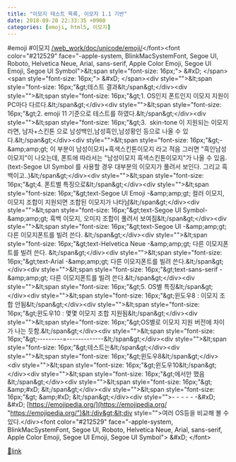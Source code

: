```yaml
---
title: "이모지 테스트 목록, 이모지 1.1 기반"
date: 2018-09-20 22:33:35 +0900
categories: [emoji, html5, 이모지]
---
```


<font color="#212529" face="-apple-system, BlinkMacSystemFont, Segoe UI, Roboto, Helvetica Neue, Arial, sans-serif, Apple Color Emoji, Segoe UI Emoji, Segoe UI Symbol">#emoji #이모지</font><font color="#212529" face="-apple-system, BlinkMacSystemFont, Segoe UI, Roboto, Helvetica Neue, Arial, sans-serif, Apple Color Emoji, Segoe UI Emoji, Segoe UI Symbol">  &#xD;
</font><font color="#212529" face="-apple-system, BlinkMacSystemFont, Segoe UI, Roboto, Helvetica Neue, Arial, sans-serif, Apple Color Emoji, Segoe UI Emoji, Segoe UI Symbol">[/web_work/doc/unicode/emoji/](/web_work/doc/unicode/emoji/ "http://www.mins01.com/web_work/doc/unicode/emoji/")</font><font color="#212529" face="-apple-system, BlinkMacSystemFont, Segoe UI, Roboto, Helvetica Neue, Arial, sans-serif, Apple Color Emoji, Segoe UI Emoji, Segoe UI Symbol">&lt;span style="font-size: 16px;"&gt;  &amp;#xD;
&lt;/span&gt;</font><font color="#212529" face="-apple-system, BlinkMacSystemFont, Segoe UI, Roboto, Helvetica Neue, Arial, sans-serif, Apple Color Emoji, Segoe UI Emoji, Segoe UI Symbol">&lt;span style="font-size: 16px;"&gt;  &amp;#xD;
&lt;/span&gt;</font><font color="#212529" face="-apple-system, BlinkMacSystemFont, Segoe UI, Roboto, Helvetica Neue, Arial, sans-serif, Apple Color Emoji, Segoe UI Emoji, Segoe UI Symbol">&lt;div style=""&gt;&amp;lt;span style="font-size: 16px;"&amp;gt;테스트 결과&amp;lt;/span&amp;gt;&lt;/div&gt;&lt;div style=""&gt;&amp;lt;span style="font-size: 16px;"&amp;gt;1. OS인지 폰트인지 이모지 지원이 PC마다 다르다.&amp;lt;/span&amp;gt;&lt;/div&gt;&lt;div style=""&gt;&amp;lt;span style="font-size: 16px;"&amp;gt;2. emoji 11 기준으로 테스트를 하였다.&amp;lt;/span&amp;gt;&lt;/div&gt;&lt;div style=""&gt;&amp;lt;span style="font-size: 16px;"&amp;gt;3.  skin-tone 이 지원되는 이모지라면, 남자+스킨톤 으로 남성백인,남성흑인,남성황인 등으로 나올 수 있다.&amp;lt;/span&amp;gt;&lt;/div&gt;&lt;div style=""&gt;&amp;lt;span style="font-size: 16px;"&amp;gt;-&amp;amp;amp;gt; 이 부분이 남성이모지+흑색스킨톤이모지 라고 적음 그러면 "흑인남성이모지"이 나오는데, 폰트에 따라서는 "남성이모지 흑색스킨톤이모지"가 나올 수 있음. (text-Segoe UI Symbol 를 사용할 경우 대부분의 이모지가 풀려서 보인다. 그리고 흑백이고..)&amp;lt;/span&amp;gt;&lt;/div&gt;&lt;div style=""&gt;&amp;lt;span style="font-size: 16px;"&amp;gt;4. 폰트별 특징으로&amp;lt;/span&amp;gt;&lt;/div&gt;&lt;div style=""&gt;&amp;lt;span style="font-size: 16px;"&amp;gt;text-Segoe UI Emoji -&amp;amp;amp;gt; 컬러 이모지, 이모지 조합이 지원되면 조합된 이모지가 나타남&amp;lt;/span&amp;gt;&lt;/div&gt;&lt;div style=""&gt;&amp;lt;span style="font-size: 16px;"&amp;gt;text-Segoe UI Symbol-&amp;amp;amp;gt; 흑백 이모지, 오미지 조합이 풀려서 보여짐&amp;lt;/span&amp;gt;&lt;/div&gt;&lt;div style=""&gt;&amp;lt;span style="font-size: 16px;"&amp;gt;text-Segoe UI -&amp;amp;amp;gt; 다른 이모지폰트를 빌려 쓴다. &amp;lt;/span&amp;gt;&lt;/div&gt;&lt;div style=""&gt;&amp;lt;span style="font-size: 16px;"&amp;gt;text-Helvetica Neue -&amp;amp;amp;gt; 다른 이모지폰트를 빌려 쓴다. &amp;lt;/span&amp;gt;&lt;/div&gt;&lt;div style=""&gt;&amp;lt;span style="font-size: 16px;"&amp;gt;text-Arial -&amp;amp;amp;gt; 다른 이모지폰트를 빌려 쓴다.&amp;lt;/span&amp;gt;&lt;/div&gt;&lt;div style=""&gt;&amp;lt;span style="font-size: 16px;"&amp;gt;text-sans-serif -&amp;amp;amp;gt; 다른 이모지폰트를 빌려 쓴다.&amp;lt;/span&amp;gt;&lt;/div&gt;&lt;div style=""&gt;&amp;lt;span style="font-size: 16px;"&amp;gt;5. OS별 특징&amp;lt;/span&amp;gt;&lt;/div&gt;&lt;div style=""&gt;&amp;lt;span style="font-size: 16px;"&amp;gt;윈도우8 : 이모지 조합 안됨&amp;lt;/span&amp;gt;&lt;/div&gt;&lt;div style=""&gt;&amp;lt;span style="font-size: 16px;"&amp;gt;윈도우10 : 몇몇 이모지 조합 지원됨&amp;lt;/span&amp;gt;&lt;/div&gt;&lt;div style=""&gt;&amp;lt;span style="font-size: 16px;"&amp;gt;OS별로 이모지 지원 버전에 차이가 나는 듯함.&amp;lt;/span&amp;gt;&lt;/div&gt;&lt;div style=""&gt;&amp;lt;span style="font-size: 16px;"&amp;gt;---------=-------------&amp;lt;/span&amp;gt;&lt;/div&gt;&lt;div style=""&gt;&amp;lt;span style="font-size: 16px;"&amp;gt;테스트는&amp;lt;/span&amp;gt;&lt;/div&gt;&lt;div style=""&gt;&amp;lt;span style="font-size: 16px;"&amp;gt;윈도우8&amp;lt;/span&amp;gt;&lt;/div&gt;&lt;div style=""&gt;&amp;lt;span style="font-size: 16px;"&amp;gt;윈도우10&amp;lt;/span&amp;gt;&lt;/div&gt;&lt;div style=""&gt;&amp;lt;span style="font-size: 16px;"&amp;gt;에서만 했음&amp;lt;/span&amp;gt;&lt;/div&gt;&lt;div style=""&gt;&amp;lt;span style="font-size: 16px;"&amp;gt;  &amp;amp;#xD;
&amp;lt;/span&amp;gt;&lt;/div&gt;&lt;div style=""&gt;&amp;lt;span style="font-size: 16px;"&amp;gt;  &amp;amp;#xD;
&amp;lt;/span&amp;gt;&lt;/div&gt;&lt;div style=""&gt;- - - - - -&amp;#xD;
&amp;#xD;
[https://emojipedia.org/](https://emojipedia.org/ "https://emojipedia.org/")&lt;/div&gt;&lt;div style=""&gt;여러 OS등을 비교해 볼 수 있다.&lt;/div&gt;</font>&lt;font color="#212529" face="-apple-system, BlinkMacSystemFont, Segoe UI, Roboto, Helvetica Neue, Arial, sans-serif, Apple Color Emoji, Segoe UI Emoji, Segoe UI Symbol"&gt;  &amp;#xD;
&lt;/font&gt;


[🔗link](http://www.mins01.com/mh/tech/read/1197)